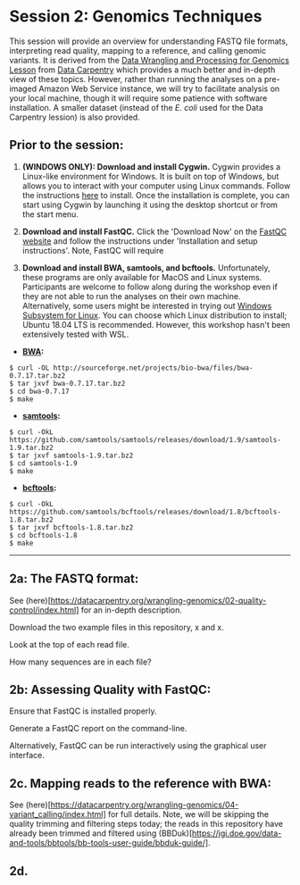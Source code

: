 # Session 2: Genomics Techniques
This session will provide an overview for understanding FASTQ file formats, interpreting read quality, mapping to a reference, and calling genomic variants. It is derived from the [Data Wrangling and Processing for Genomics Lesson](https://datacarpentry.org/wrangling-genomics/) from [Data Carpentry](https://datacarpentry.org/lessons/) which provides a much better and in-depth view of these topics. However, rather than running the analyses on a pre-imaged Amazon Web Service instance, we will try to facilitate analysis on your local machine, though it will require some patience with software installation. A smaller dataset (instead of the <i>E. coli</i> used for the Data Carpentry lession) is also provided. 

## Prior to the session: 
1. **(WINDOWS ONLY): Download and install Cygwin.**  Cygwin provides a Linux-like environment for Windows. It is built on top of Windows, but allows you to interact with your computer using Linux commands. Follow the instructions [here](http://www1.udel.edu/CIS/105/pcline/07J/useful-links/cygwin/) to install. Once the installation is complete, you can start using Cygwin by launching it using the desktop shortcut or from the start menu.

2. **Download and install FastQC.** Click the 'Download Now' on the [FastQC website](https://www.bioinformatics.babraham.ac.uk/projects/fastqc/) and follow the instructions under 'Installation and setup instructions'. Note, FastQC will require 

3. **Download and install BWA, samtools, and bcftools.** Unfortunately, these programs are only available for MacOS and Linux systems. Participants are welcome to follow along during the workshop even if they are not able to run the analyses on their own machine. Alternatively, some users might be interested in trying out [Windows Subsystem for Linux](https://docs.microsoft.com/en-us/windows/wsl/install-win10).  You can choose which Linux distribution to install; Ubuntu 18.04 LTS is recommended. However, this workshop hasn't been extensively tested with WSL.

- **[BWA](http://bio-bwa.sourceforge.net):**
```
$ curl -OL http://sourceforge.net/projects/bio-bwa/files/bwa-0.7.17.tar.bz2
$ tar jxvf bwa-0.7.17.tar.bz2
$ cd bwa-0.7.17
$ make
```

- **[samtools](http://samtools.sourceforge.net):**
```
$ curl -OkL https://github.com/samtools/samtools/releases/download/1.9/samtools-1.9.tar.bz2
$ tar jxvf samtools-1.9.tar.bz2
$ cd samtools-1.9
$ make
```
- **[bcftools](http://samtools.github.io/bcftools/bcftools.html):**
```
$ curl -OkL https://github.com/samtools/bcftools/releases/download/1.8/bcftools-1.8.tar.bz2
$ tar jxvf bcftools-1.8.tar.bz2
$ cd bcftools-1.8
$ make
```
---

## 2a: The FASTQ format:
See (here)[https://datacarpentry.org/wrangling-genomics/02-quality-control/index.html] for an in-depth description.

Download the two example files in this repository, x and x. 

Look at the top of each read file.

How many sequences are in each file?

## 2b: Assessing Quality with FastQC:
Ensure that FastQC is installed properly.

Generate a FastQC report on the command-line.

Alternatively, FastQC can be run interactively using the graphical user interface.

## 2c. Mapping reads to the reference with BWA:
See (here)[https://datacarpentry.org/wrangling-genomics/04-variant_calling/index.html] for full details. Note, we will be skipping the quality trimming and filtering steps today; the reads in this repository have already been trimmed and filtered using (BBDuk)[https://jgi.doe.gov/data-and-tools/bbtools/bb-tools-user-guide/bbduk-guide/]. 

## 2d. 
